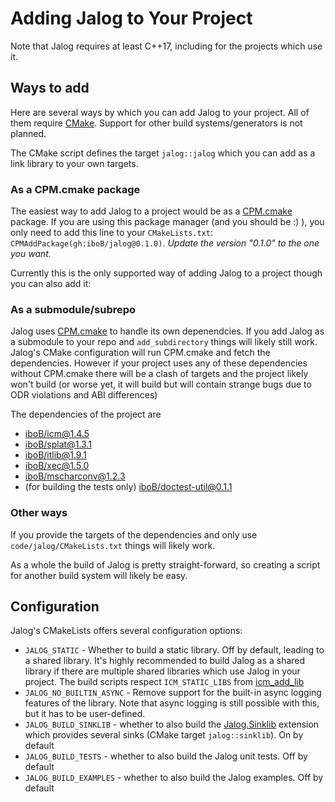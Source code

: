 # Adding Jalog to Your Project

Note that Jalog requires at least C++17, including for the projects which use it.

## Ways to add

Here are several ways by which you can add Jalog to your project. All of them require [CMake](https://cmake.org/). Support for other build systems/generators is not planned.

The CMake script defines the target `jalog::jalog` which you can add as a link library to your own targets.

### As a CPM.cmake package

The easiest way to add Jalog to a project would be as a [CPM.cmake](https://github.com/cpm-cmake/CPM.cmake) package. If you are using this package manager (and you should be :) ), you only need to add this line to your `CMakeLists.txt`: `CPMAddPackage(gh:iboB/jalog@0.1.0)`. *Update the version "0.1.0" to the one you want.*

Currently this is the only supported way of adding Jalog to a project though you can also add it:

### As a submodule/subrepo

Jalog uses [CPM.cmake](https://github.com/cpm-cmake/CPM.cmake) to handle its own depenendcies. If you add Jalog as a submodule to your repo and `add_subdirectory` things will likely still work. Jalog's CMake configuration will run CPM.cmake and fetch the dependencies. However if your project uses any of these dependencies without CPM.cmake there will be a clash of targets and the project likely won't build (or worse yet, it will build but will contain strange bugs due to ODR violations and ABI differences)

The dependencies of the project are

* [iboB/icm@1.4.5](https://github.com/iboB/icm)
* [iboB/splat@1.3.1](https://github.com/iboB/splat)
* [iboB/itlib@1.9.1](https://github.com/iboB/itlib)
* [iboB/xec@1.5.0](https://github.com/iboB/xec)
* [iboB/mscharconv@1.2.3](https://github.com/iboB/mscharconv)
* (for building the tests only) [iboB/doctest-util@0.1.1](https://github.com/iboB/doctest-util)

### Other ways

If you provide the targets of the dependencies and only use `code/jalog/CMakeLists.txt` things will likely work.

As a whole the build of Jalog is pretty straight-forward, so creating a script for another build system will likely be easy.

## Configuration

Jalog's CMakeLists offers several configuration options:

* `JALOG_STATIC` - Whether to build a static library. Off by default, leading to a shared library. It's highly recommended to build Jalog as a shared library if there are multiple shared libraries which use Jalog in your project. The build scripts respect `ICM_STATIC_LIBS` from [icm_add_lib](https://github.com/iboB/icm/blob/master/icm_add_lib.cmake)
* `JALOG_NO_BUILTIN_ASYNC` - Remove support for the built-in async logging features of the library. Note that async logging is still possible with this, but it has to be user-defined.
* `JALOG_BUILD_SINKLIB` - whether to also build the [Jalog.Sinklib](sinklib.md) extension which provides several sinks (CMake target `jalog::sinklib`). On by default
* `JALOG_BUILD_TESTS` - whether to also build the Jalog unit tests. Off by default
* `JALOG_BUILD_EXAMPLES` - whether to also build the Jalog examples. Off by default
